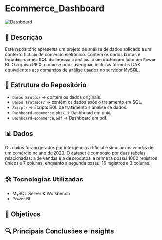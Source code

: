 # Ecommerce_Dashboard
![Dashboard](https://github.com/viniciusvarone/assets/blob/main/proj_ecom.png)

## 📝 Descrição
Este repositório apresenta um projeto de análise de dados aplicado a um contexto fictício de comércio eletrônico. Contém os dados brutos e tratados, scripts SQL de limpeza e análise, e um dashboard feito em Power BI. O arquivo PBIX, como se pode averiguar, inclui as fórmulas DAX equivalentes aos comandos de análise usados no servidor MySQL.


## 📂 Estrutura do Repositório
* `Dados Brutos/` → contém os dados originais.
* `Dados Tratados/` → contém os dados após o tratamento em SQL. 
* `Script/` → Scripts SQL de tratamento e análise de dados.
* `Dashboard-ecommerce.pbix` → Dashboard em pbix.
* `Dashboard-ecommerce.pdf` → Dashboard em pdf.

## 📊 Dados
Os dados foram gerados por inteligência artificial e simulam as vendas de um comércio no ano de 2023. O dataset é composto por duas tabelas relacionadas: a de vendas e a de produtos; a primeira possui 1000 registros únicos e 7 colunas, enquanto a segunda possui 16 registros e 3 colunas.

## 🛠️ Tecnologias Utilizadas
* MySQL Server & Workbench
* Power BI

## 🎯 Objetivos

## 🔍 Principais Conclusões e Insights

